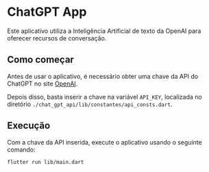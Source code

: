 # ChatGPT App

Este aplicativo utiliza a Inteligência Artificial de texto da OpenAI para oferecer recursos de conversação.

## Como começar

Antes de usar o aplicativo, é necessário obter uma chave da API do ChatGPT no site [OpenAI](https://openai.com/blog/openai-api).

Depois disso, basta inserir a chave na variável `API_KEY`, localizada no diretório `./chat_gpt_api/lib/constantes/api_consts.dart`.

## Execução

Com a chave da API inserida, execute o aplicativo usando o seguinte comando:

```sh
flutter run lib/main.dart
```
